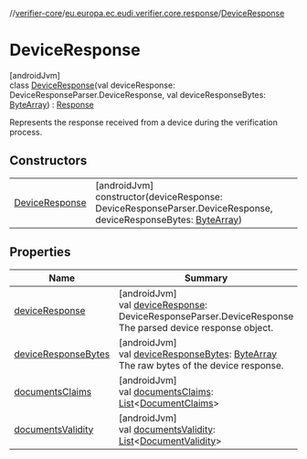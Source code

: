 //[verifier-core](../../../index.md)/[eu.europa.ec.eudi.verifier.core.response](../index.md)/[DeviceResponse](index.md)

# DeviceResponse

[androidJvm]\
class [DeviceResponse](index.md)(val deviceResponse: DeviceResponseParser.DeviceResponse, val deviceResponseBytes: [ByteArray](https://kotlinlang.org/api/latest/jvm/stdlib/kotlin-stdlib/kotlin/-byte-array/index.html)) : [Response](../-response/index.md)

Represents the response received from a device during the verification process.

## Constructors

| | |
|---|---|
| [DeviceResponse](-device-response.md) | [androidJvm]<br>constructor(deviceResponse: DeviceResponseParser.DeviceResponse, deviceResponseBytes: [ByteArray](https://kotlinlang.org/api/latest/jvm/stdlib/kotlin-stdlib/kotlin/-byte-array/index.html)) |

## Properties

| Name | Summary |
|---|---|
| [deviceResponse](device-response.md) | [androidJvm]<br>val [deviceResponse](device-response.md): DeviceResponseParser.DeviceResponse<br>The parsed device response object. |
| [deviceResponseBytes](device-response-bytes.md) | [androidJvm]<br>val [deviceResponseBytes](device-response-bytes.md): [ByteArray](https://kotlinlang.org/api/latest/jvm/stdlib/kotlin-stdlib/kotlin/-byte-array/index.html)<br>The raw bytes of the device response. |
| [documentsClaims](documents-claims.md) | [androidJvm]<br>val [documentsClaims](documents-claims.md): [List](https://kotlinlang.org/api/latest/jvm/stdlib/kotlin-stdlib/kotlin.collections/-list/index.html)&lt;[DocumentClaims](../-document-claims/index.md)&gt; |
| [documentsValidity](documents-validity.md) | [androidJvm]<br>val [documentsValidity](documents-validity.md): [List](https://kotlinlang.org/api/latest/jvm/stdlib/kotlin-stdlib/kotlin.collections/-list/index.html)&lt;[DocumentValidity](../-document-validity/index.md)&gt; |
